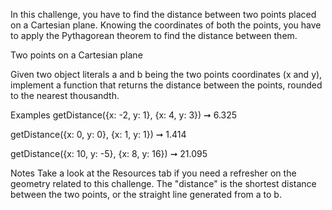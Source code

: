 In this challenge, you have to find the distance between two points placed on a Cartesian plane. Knowing the coordinates of both the points, you have to apply the Pythagorean theorem to find the distance between them.

Two points on a Cartesian plane

Given two object literals a and b being the two points coordinates (x and y), implement a function that returns the distance between the points, rounded to the nearest thousandth.

Examples
getDistance({x: -2, y: 1}, {x: 4, y: 3}) ➞ 6.325

getDistance({x: 0, y: 0}, {x: 1, y: 1}) ➞ 1.414

getDistance({x: 10, y: -5}, {x: 8, y: 16}) ➞ 21.095

Notes
Take a look at the Resources tab if you need a refresher on the geometry related to this challenge.
The "distance" is the shortest distance between the two points, or the straight line generated from a to b.